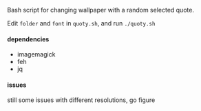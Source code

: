 Bash script for changing wallpaper with a random selected quote.

Edit `folder` and `font` in `quoty.sh`, and run `./quoty.sh`

#### dependencies
* imagemagick
* feh
* jq

#### issues
still some issues with different resolutions, go figure
